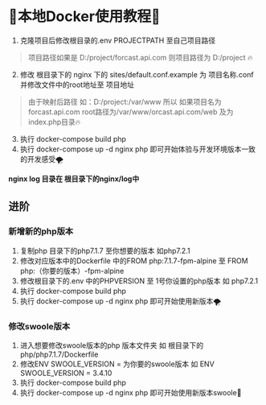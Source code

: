 # 🚀本地Docker使用教程🚗
1. 克隆项目后修改根目录的.env PROJECTPATH 至自己项目路径
> 项目路径如果是 D:/project/forcast.api.com 则项目路径为 D:/project 🔥
2. 修改 根目录下的 nginx 下的 sites/default.conf.example 为 项目名称.conf 并修改文件中的root地址至 项目地址
> 由于映射后路径 如：D:/project:/var/www 所以 如果项目名为forcast.api.com root路径为/var/www/orcast.api.com/web  及为index.php目录🔥
3. 执行 docker-compose build php
4. 执行 docker-compose up -d nginx php 即可开始体验与开发环境版本一致的开发感受🌪️


**nginx log 目录在 根目录下的nginx/log中**

## 进阶
### 新增新的php版本
1. 复制php 目录下的php7.1.7 至你想要的版本 如php7.2.1
2. 修改对应版本中的Dockerfile 中的FROM php:7.1.7-fpm-alpine 至 FROM php:（你要的版本）-fpm-alpine
3. 修改根目录下的.env 中的PHPVERSION 至 1号你设置的php版本 如 php7.2.1
4. 执行 docker-compose build php
5. 执行 docker-compose up -d nginx php 即可开始使用新版本🌪️

### 修改swoole版本
1. 进入想要修改swoole版本的php 版本文件夹 如 根目录下的 php/php7.1.7/Dockerfile
2. 修改ENV SWOOLE_VERSION = 为你要的swoole版本 如 ENV SWOOLE_VERSION = 3.4.10
3. 执行 docker-compose build php
4. 执行 docker-compose up -d nginx php 即可开始使用新版本swoole🚀 